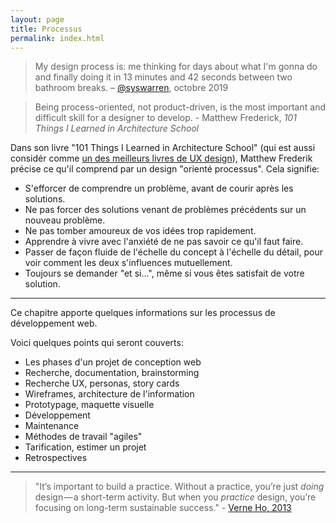 ```yaml
---
layout: page
title: Processus
permalink: index.html
---
```


> My design process is: me thinking for days about what I'm gonna do and finally doing it in 13 minutes and 42 seconds between two bathroom breaks. – [@syswarren](https://twitter.com/syswarren/status/1179542265426919424), octobre 2019

> Being process-oriented, not product-driven, is the most important and difficult skill for a designer to develop. - Matthew Frederick, *101 Things I Learned in Architecture School*

Dans son livre "101 Things I Learned in Architecture School" (qui est aussi considér comme [un des meilleurs livres de UX design](https://adactio.com/articles/16334)), Matthew Frederik précise ce qu'il comprend par un design "orienté processus". Cela signifie:

- S'efforcer de comprendre un problème, avant de courir après les solutions.
- Ne pas forcer des solutions venant de problèmes précédents sur un nouveau problème.
- Ne pas tomber amoureux de vos idées trop rapidement.
- Apprendre à vivre avec l'anxiété de ne pas savoir ce qu'il faut faire.
- Passer de façon fluide de l'échelle du concept à l'échelle du détail, pour voir comment les deux s'influences mutuellement.
- Toujours se demander "et si...", même si vous êtes satisfait de votre solution.

---

Ce chapitre apporte quelques informations sur les processus de développement web.

Voici quelques points qui seront couverts:

- Les phases d'un projet de conception web
- Recherche, documentation, brainstorming
- Recherche UX, personas, story cards
- Wireframes, architecture de l'information
- Prototypage, maquette visuelle
- Développement
- Maintenance
- Méthodes de travail "agiles"
- Tarification, estimer un projet
- Retrospectives

***

> "It’s important to build a practice. Without a practice, you’re just *doing* design — a short-term activity. But when you *practice* design, you’re focusing on long-term sustainable success." - [Verne Ho, 2013](https://ux.shopify.com/a-framework-for-building-a-design-practice-c0a3df667344)

